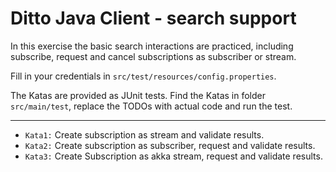# Ditto Java Client - search support
In this exercise the basic search interactions are practiced, including subscribe, request and cancel subscriptions
as subscriber or stream.

Fill in your credentials in `src/test/resources/config.properties`.

The Katas are provided as JUnit tests.
Find the Katas in folder `src/main/test`, replace the TODOs with actual code and run the test.

****
* `Kata1:` Create subscription as stream and validate results.
* `Kata2:` Create subscription as subscriber, request and validate results.
* `Kata3:` Create Subscription as akka stream, request and validate results.